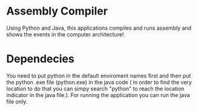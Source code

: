 # Assembly Compiler
Using Python and Java, this applications compiles and runs assembly and shows the events in the computer architecture!

# Dependecies
You need to put python in the default enviroment names first and then put the python .exe file (python.exe) in the java code ( in order to find the very location to do that you can simpy search "python" to reach the location indicator in the java file.). For running the application you can run the java file only.
